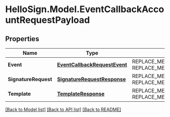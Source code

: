 # HelloSign.Model.EventCallbackAccountRequestPayload

## Properties

Name | Type | Description | Notes
------------ | ------------- | ------------- | -------------
**Event** | [**EventCallbackRequestEvent**](EventCallbackRequestEvent.md) | REPLACE_ME_WITH_DESCRIPTION_BEGIN  REPLACE_ME_WITH_DESCRIPTION_END | 
**SignatureRequest** | [**SignatureRequestResponse**](SignatureRequestResponse.md) | REPLACE_ME_WITH_DESCRIPTION_BEGIN  REPLACE_ME_WITH_DESCRIPTION_END | [optional] 
**Template** | [**TemplateResponse**](TemplateResponse.md) | REPLACE_ME_WITH_DESCRIPTION_BEGIN  REPLACE_ME_WITH_DESCRIPTION_END | [optional] 

[[Back to Model list]](../README.md#documentation-for-models) [[Back to API list]](../README.md#documentation-for-api-endpoints) [[Back to README]](../README.md)

